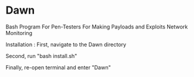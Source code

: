 # Dawn
Bash Program For Pen-Testers
For Making Payloads and Exploits
Network Monitoring


Installation :
First, navigate to the Dawn directory

Second, run "bash install.sh"

Finally, re-open terminal and enter "Dawn"

